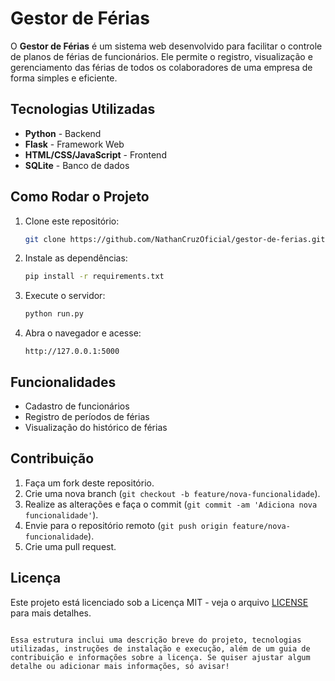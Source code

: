 # Gestor de Férias

O **Gestor de Férias** é um sistema web desenvolvido para facilitar o controle de planos de férias de funcionários. Ele permite o registro, visualização e gerenciamento das férias de todos os colaboradores de uma empresa de forma simples e eficiente.

## Tecnologias Utilizadas

- **Python** - Backend
- **Flask** - Framework Web
- **HTML/CSS/JavaScript** - Frontend
- **SQLite** - Banco de dados

## Como Rodar o Projeto

1. Clone este repositório:
   ```bash
   git clone https://github.com/NathanCruzOficial/gestor-de-ferias.git
   ```

2. Instale as dependências:
   ```bash
   pip install -r requirements.txt
   ```

3. Execute o servidor:
   ```bash
   python run.py
   ```

4. Abra o navegador e acesse:
   ```
   http://127.0.0.1:5000
   ```

## Funcionalidades

- Cadastro de funcionários
- Registro de períodos de férias
- Visualização do histórico de férias

## Contribuição

1. Faça um fork deste repositório.
2. Crie uma nova branch (`git checkout -b feature/nova-funcionalidade`).
3. Realize as alterações e faça o commit (`git commit -am 'Adiciona nova funcionalidade'`).
4. Envie para o repositório remoto (`git push origin feature/nova-funcionalidade`).
5. Crie uma pull request.

## Licença

Este projeto está licenciado sob a Licença MIT - veja o arquivo [LICENSE](LICENSE) para mais detalhes.
```

Essa estrutura inclui uma descrição breve do projeto, tecnologias utilizadas, instruções de instalação e execução, além de um guia de contribuição e informações sobre a licença. Se quiser ajustar algum detalhe ou adicionar mais informações, só avisar!

